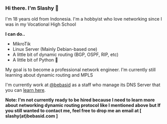 ### Hi there. I'm Slashy 👋

I'm 18 years old from Indonesia. I'm a hobbyist who love networking since I was in my Vocational High School

**I can do..**
- MikroTik
- Linux Server (Mainly Debian-based one)
- A little bit of dynamic routing (BGP, OSPF, RIP, etc)
- A little bit of Python 🐍

My goal is to become a professional network engineer. I'm currently still learning about dynamic routing and MPLS

I'm currently work at [@bebasid](https://bebasid.com) as a staff who manage its DNS Server that you can [learn here](https://dns.bebasid.com).

**Note: I'm not currently ready to be hired because I need to learn more about networking dynamic routing protocol like I mentioned above but If you still wanted to contact me, feel free to drop me an email at [ slashy(at)bebasid.com ]**




<!--
**SlashyID/slashyid** is a ✨ _special_ ✨ repository because its `README.md` (this file) appears on your GitHub profile.

Here are some ideas to get you started:

- 🔭 I’m currently working on ...
- 🌱 I’m currently learning ...
- 👯 I’m looking to collaborate on ...
- 🤔 I’m looking for help with ...
- 💬 Ask me about ...
- 📫 How to reach me: ...
- 😄 Pronouns: ...
- ⚡ Fun fact: ...
-->
